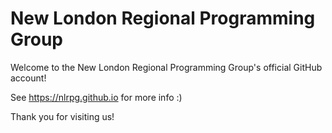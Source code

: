 # New London Regional Programming Group

Welcome to the New London Regional Programming Group's official GitHub account! 

See https://nlrpg.github.io for more info :)

Thank you for visiting us!
